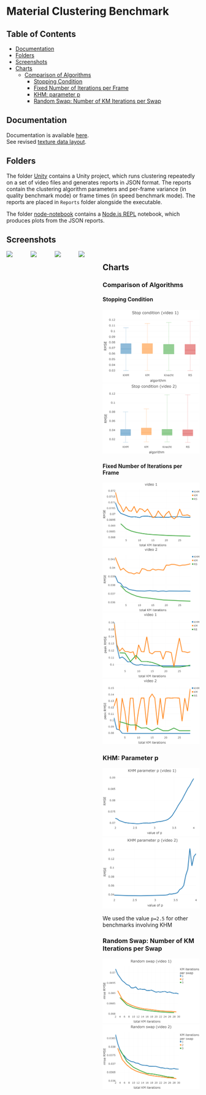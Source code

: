 # Material Clustering Benchmark

## Table of Contents

* [Documentation](#documentation)
* [Folders](#folders)
* [Screenshots](#screenshots)
* [Charts](#charts)
  * [Comparison of Algorithms](#comparison-of-algorithms)
    * [Stopping Condition](#stopping-condition)
    * [Fixed Number of Iterations per Frame](#fixed-number-of-iterations-per-frame)
    * [KHM: parameter p](#khm-parameter-p)
    * [Random Swap: Number of KM Iterations per Swap](#random-swap-number-of-km-iterations-per-swap)

## Documentation

Documentation is available [here](https://kosrud.github.io/Material-Clustering-Benchmark/html).\
See revised [texture data layout](https://kosrud.github.io/Material-Clustering-Benchmark/html/md__assets__documentation__data__layout.html).

## Folders

The folder [Unity](./Unity) contains a Unity project, which runs clustering repeatedly on a set of video files and generates reports in JSON format. The reports contain the clustering algorithm parameters and per-frame variance (in quality benchmark mode) or frame times (in speed benchmark mode). The reports are placed in `Reports` folder alongside the executable.

The folder [node-notebook](./node-notebook) contains a [Node.js REPL](https://marketplace.visualstudio.com/items?itemName=donjayamanne.typescript-notebook) notebook, which produces plots from the JSON reports.

## Screenshots

<div style="display:flex">
<img src="https://user-images.githubusercontent.com/36504423/202903483-30bd083e-47a2-4807-b110-6ff55ac4fd54.png" width="400">
<img src="https://user-images.githubusercontent.com/36504423/202916137-e31150f7-1dda-4a9a-8ccf-d9f7b2fab270.png" width="400">
<img src="https://user-images.githubusercontent.com/36504423/202916821-1257fccf-c312-4e39-9fd6-b3a1ec2ee728.png" width="400">
<img src="https://user-images.githubusercontent.com/36504423/202917046-b26856c2-d456-4c04-93f4-0e0df29b0dcd.png" width="400">

<div>

## Charts

### Comparison of Algorithms

#### Stopping Condition

<img src="https://raw.githubusercontent.com/KosRud/Material-Clustering-Benchmark/master/charts/Stop-condition_video-1.png" width="400">
<img src="https://raw.githubusercontent.com/KosRud/Material-Clustering-Benchmark/master/charts/Stop-condition_video-2.png" width="400">

#### Fixed Number of Iterations per Frame
 
<img src="https://raw.githubusercontent.com/KosRud/Material-Clustering-Benchmark/master/charts/Algorithm-convergence_video-1.png" width="400">
<img src="https://raw.githubusercontent.com/KosRud/Material-Clustering-Benchmark/master/charts/Algorithm-convergence_video-2.png" width="400"> 
 
<img src="https://github.com/KosRud/Material-Clustering-Benchmark/blob/master/charts/Algorithm-peak_video-1.png" width="400">
<img src="https://github.com/KosRud/Material-Clustering-Benchmark/blob/master/charts/Algorithm-peak_video-2.png" width="400"> 
 
### KHM: Parameter p

<img src="https://raw.githubusercontent.com/KosRud/Material-Clustering-Benchmark/master/charts/KHMp_video-1.png" width="400">
<img src="https://raw.githubusercontent.com/KosRud/Material-Clustering-Benchmark/master/charts/KHMp_video-2.png" width="400">
 
We used the value `p=2.5` for other benchmarks involving KHM
 
### Random Swap: Number of KM Iterations per Swap

<img src="https://raw.githubusercontent.com/KosRud/Material-Clustering-Benchmark/master/charts/RS_KM-per-swap_video-1.png" width="400">
<img src="https://raw.githubusercontent.com/KosRud/Material-Clustering-Benchmark/master/charts/RS_KM-per-swap_video-2.png" width="400">
